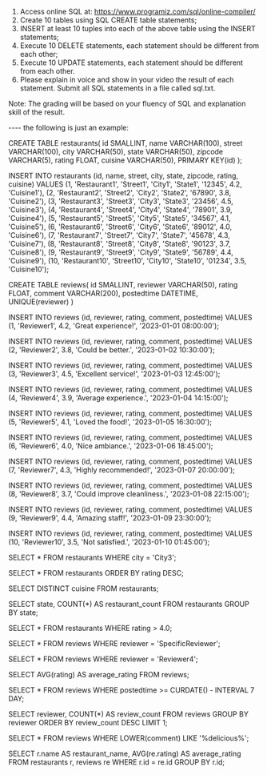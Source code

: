 1. Access online SQL at: https://www.programiz.com/sql/online-compiler/
2. Create 10 tables using SQL CREATE table statements; 
3. INSERT at least 10 tuples into each of the above table using the INSERT statements;
4. Execute 10 DELETE statements, each statement should be different from each other;
5. Execute 10 UPDATE statements, each statement should be different from each other.
6. Please explain in voice and show in your video the result of each statement. Submit all SQL statements in a file called sql.txt. 


Note: The grading will be based on your fluency of SQL and explanation skill of the result. 


---- the following is just an example: 


CREATE TABLE restaurants(
     id SMALLINT,
     name VARCHAR(100),
     street VARCHAR(100),
     city VARCHAR(50),
     state VARCHAR(50),
     zipcode VARCHAR(5),
     rating FLOAT,
     cuisine VARCHAR(50),
     PRIMARY KEY(id)
);


INSERT INTO restaurants (id, name, street, city, state, zipcode, rating, cuisine)
VALUES
  (1, 'Restaurant1', 'Street1', 'City1', 'State1', '12345', 4.2, 'Cuisine1'),
  (2, 'Restaurant2', 'Street2', 'City2', 'State2', '67890', 3.8, 'Cuisine2'),
  (3, 'Restaurant3', 'Street3', 'City3', 'State3', '23456', 4.5, 'Cuisine3'),
  (4, 'Restaurant4', 'Street4', 'City4', 'State4', '78901', 3.9, 'Cuisine4'),
  (5, 'Restaurant5', 'Street5', 'City5', 'State5', '34567', 4.1, 'Cuisine5'),
  (6, 'Restaurant6', 'Street6', 'City6', 'State6', '89012', 4.0, 'Cuisine6'),
  (7, 'Restaurant7', 'Street7', 'City7', 'State7', '45678', 4.3, 'Cuisine7'),
  (8, 'Restaurant8', 'Street8', 'City8', 'State8', '90123', 3.7, 'Cuisine8'),
  (9, 'Restaurant9', 'Street9', 'City9', 'State9', '56789', 4.4, 'Cuisine9'),
  (10, 'Restaurant10', 'Street10', 'City10', 'State10', '01234', 3.5, 'Cuisine10');

CREATE TABLE reviews(
    id SMALLINT,
    reviewer VARCHAR(50),
    rating FLOAT,
    comment VARCHAR(200),
    postedtime DATETIME,
    UNIQUE(reviewer)
)    

INSERT INTO reviews (id, reviewer, rating, comment, postedtime)
VALUES (1, 'Reviewer1', 4.2, 'Great experience!', '2023-01-01 08:00:00');

INSERT INTO reviews (id, reviewer, rating, comment, postedtime)
VALUES (2, 'Reviewer2', 3.8, 'Could be better.', '2023-01-02 10:30:00');

INSERT INTO reviews (id, reviewer, rating, comment, postedtime)
VALUES (3, 'Reviewer3', 4.5, 'Excellent service!', '2023-01-03 12:45:00');

INSERT INTO reviews (id, reviewer, rating, comment, postedtime)
VALUES (4, 'Reviewer4', 3.9, 'Average experience.', '2023-01-04 14:15:00');

INSERT INTO reviews (id, reviewer, rating, comment, postedtime)
VALUES (5, 'Reviewer5', 4.1, 'Loved the food!', '2023-01-05 16:30:00');

INSERT INTO reviews (id, reviewer, rating, comment, postedtime)
VALUES (6, 'Reviewer6', 4.0, 'Nice ambiance.', '2023-01-06 18:45:00');

INSERT INTO reviews (id, reviewer, rating, comment, postedtime)
VALUES (7, 'Reviewer7', 4.3, 'Highly recommended!', '2023-01-07 20:00:00');

INSERT INTO reviews (id, reviewer, rating, comment, postedtime)
VALUES (8, 'Reviewer8', 3.7, 'Could improve cleanliness.', '2023-01-08 22:15:00');

INSERT INTO reviews (id, reviewer, rating, comment, postedtime)
VALUES (9, 'Reviewer9', 4.4, 'Amazing staff!', '2023-01-09 23:30:00');

INSERT INTO reviews (id, reviewer, rating, comment, postedtime)
VALUES (10, 'Reviewer10', 3.5, 'Not satisfied.', '2023-01-10 01:45:00');


SELECT * FROM restaurants WHERE city = 'City3';

SELECT * FROM restaurants ORDER BY rating DESC;

SELECT DISTINCT cuisine FROM restaurants;

SELECT state, COUNT(*) AS restaurant_count FROM restaurants GROUP BY state;

SELECT * FROM restaurants WHERE rating > 4.0;

SELECT * FROM reviews WHERE reviewer = 'SpecificReviewer';


SELECT * FROM reviews WHERE reviewer = 'Reviewer4';

SELECT AVG(rating) AS average_rating FROM reviews;

SELECT * FROM reviews WHERE postedtime >= CURDATE() - INTERVAL 7 DAY;

SELECT reviewer, COUNT(*) AS review_count FROM reviews GROUP BY reviewer ORDER BY review_count DESC LIMIT 1;

SELECT * FROM reviews WHERE LOWER(comment) LIKE '%delicious%';


SELECT r.name AS restaurant_name, AVG(re.rating) AS average_rating
FROM restaurants r, reviews re
WHERE r.id = re.id
GROUP BY r.id;






  
